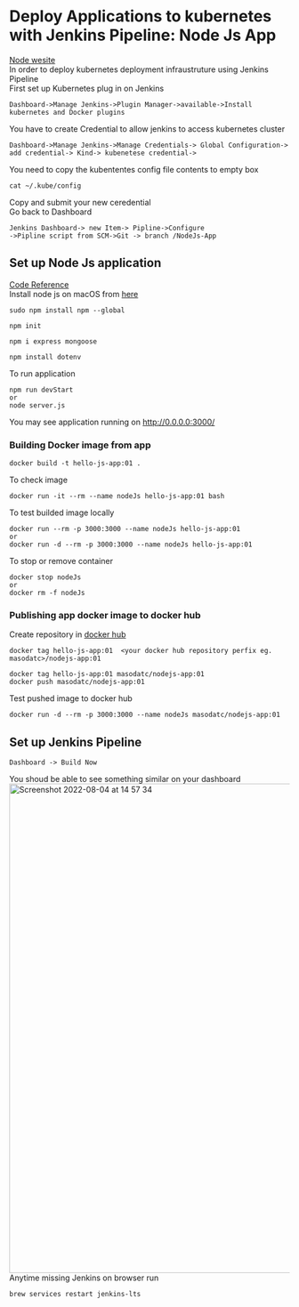 # Deploy Applications to kubernetes with Jenkins Pipeline: Node Js App
[Node wesite](https://nodejs.org/en/docs/guides/getting-started-guide/)<br>
In order to deploy kubernetes deployment infraustruture using Jenkins Pipeline<br/>
First set up Kubernetes plug in on Jenkins <br/>
```
Dashboard->Manage Jenkins->Plugin Manager->available->Install kubernetes and Docker plugins
```
You have to create Credential to allow jenkins to access kubernetes cluster
```
Dashboard->Manage Jenkins->Manage Credentials-> Global Configuration-> add credential-> Kind-> kubenetese credential-> 
```
You need to copy the kubententes config file contents to empty box
```
cat ~/.kube/config 
```
Copy and submit your new ceredential<br/> 
Go back to Dashboard 
```
Jenkins Dashboard-> new Item-> Pipline->Configure
->Pipline script from SCM->Git -> branch /NodeJs-App
```
## Set up Node Js application
[Code Reference](https://github.com/WebDevSimplified/Your-First-Node-REST-API)<br/>
Install node js on macOS from [here](https://nodejs.org/en/download/)
```
sudo npm install npm --global 
```
```
npm init
```
```
npm i express mongoose
```
```
npm install dotenv
```
To run application
```
npm run devStart
or
node server.js
```
You may see application running  on http://0.0.0.0:3000/ <br>
### Building Docker image from app
```
docker build -t hello-js-app:01 . 
```
To check image 
```
docker run -it --rm --name nodeJs hello-js-app:01 bash
```
To test builded image locally 
```
docker run --rm -p 3000:3000 --name nodeJs hello-js-app:01 
or 
docker run -d --rm -p 3000:3000 --name nodeJs hello-js-app:01
```
To stop or remove container
```
docker stop nodeJs
or 
docker rm -f nodeJs
```
### Publishing app docker image to docker hub
Create repository in [docker hub](https://hub.docker.com/)
```
docker tag hello-js-app:01  <your docker hub repository perfix eg. masodatc>/nodejs-app:01 
```
```
docker tag hello-js-app:01 masodatc/nodejs-app:01 
docker push masodatc/nodejs-app:01 
```
Test pushed image to docker hub
``` 
docker run -d --rm -p 3000:3000 --name nodeJs masodatc/nodejs-app:01
```
## Set up Jenkins Pipeline
```
Dashboard -> Build Now
```
You shoud be able to see something similar on your dashboard<br/>
<img width="880" alt="Screenshot 2022-08-04 at 14 57 34" src="https://user-images.githubusercontent.com/43514418/182852723-06f185c2-e860-4471-9fd8-cba99d0e709a.png">
<br>
Anytime missing Jenkins on browser run
```
brew services restart jenkins-lts
```
